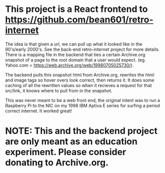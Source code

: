 # This project is a React frontend to https://github.com/bean601/retro-internet
The idea is that given a url, we can pull up what it looked like in the 90's/early 2000's. See the back-end retro-internet project for more details.
There is a mapping file in the backend that ties a certain Archive.org snapshot of a page to the root domain that a user would expect. (eg. Yahoo.com = https://web.archive.org/web/19980705025730/).

The backend pulls this snapshot html from Archive.org, rewrites the html and image tags so hover overs look correct, then returns it. It does some caching of all the rewritten values so when it 
recieves a request for that src/link, it knows where to pull from in the snapshot.

This was never meant to be a web front end, the original intent was to run a Raspberry Pi to the NIC on my 1998 IBM Aptiva E series for surfing a period correct internet. It worked great!

# NOTE: This and the backend project are only meant as an education experiment. Please consider donating to Archive.org.
